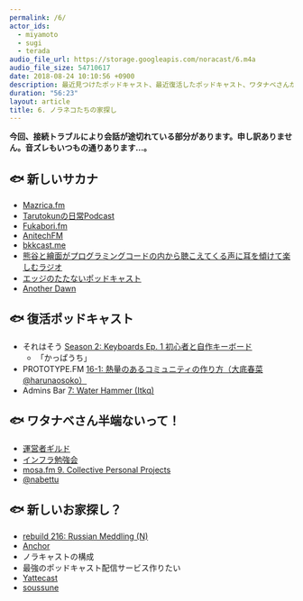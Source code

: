 ```yaml
---
permalink: /6/
actor_ids:
  - miyamoto
  - sugi
  - terada
audio_file_url: https://storage.googleapis.com/noracast/6.m4a
audio_file_size: 54710617
date: 2018-08-24 10:10:56 +0900
description: 最近見つけたポッドキャスト、最近復活したポッドキャスト、ワタナベさんが半端ない話、noracastの今後の配信の仕方などについて話しました。
duration: "56:23"
layout: article
title: 6. ノラネコたちの家探し
---
```


**今回、接続トラブルにより会話が途切れている部分があります。申し訳ありません。音ズレもいつもの通りあります…。**

## 🐟 新しいサカナ

- [Mazrica.fm](https://www.wantedly.com/companies/mazrica/post_articles/124711)
- [Tarutokunの日常Podcast](https://anchor.fm/tarutokun)
- [Fukabori.fm](https://fukabori.fm/)
- [AnitechFM](https://anitech.fm/)
- [bkkcast.me](https://bkkcast.me/)
- [熊谷と繪面がプログラミングコードの内から聴こえてくる声に耳を傾けて楽しむラジオ](https://mookmookradio.com/original-contents/a0005/)
- [エッジのたたないポッドキャスト](https://noedge.matchy.net/)
- [Another Dawn](https://h2plus.biz/another-dawn/)

## 🐟 復活ポッドキャスト

- それはそう [Season 2: Keyboards Ep. 1 初心者と自作キーボード](https://biacco-radio.tumblr.com/post/177063909211/season-2-keyboards-ep-1-%E5%88%9D%E5%BF%83%E8%80%85%E3%81%A8%E8%87%AA%E4%BD%9C%E3%82%AD%E3%83%BC%E3%83%9C%E3%83%BC%E3%83%89)
  - 「かっぱうち」
- PROTOTYPE.FM [16-1: 熱量のあるコミュニティの作り方（大底春菜 @harunaosoko）](http://www.prototype.fm/blog/2018/8/16/w87usejwu9q4jymamh24tm7p2eapuw)
- Admins Bar [7: Water Hammer (Itkq)](http://admins.bar/7/)

## 🐟 ワタナベさん半端ないって！

- [運営者ギルド](https://scrapbox.io/admin-guild-pr/%E9%81%8B%E5%96%B6%E8%80%85%E3%82%AE%E3%83%AB%E3%83%89)
- [インフラ勉強会](https://wp.infra-workshop.tech/)
- [mosa.fm 9. Collective Personal Projects](https://mosa.fm/9)
- [@nabettu](https://twitter.com/nabettu)

## 🐟 新しいお家探し？

- [rebuild 216: Russian Meddling (N)](http://rebuild.fm/216/)
- [Anchor](https://anchor.fm)
- ノラキャストの構成
- 最強のポッドキャスト配信サービス作りたい
- [Yattecast](https://r7kamura.github.io/yattecast/)
- [soussune](https://github.com/soussune/soussune.com)